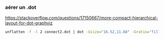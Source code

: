 ### aérer un .dot

https://stackoverflow.com/questions/17150667/more-compact-hierarchical-layout-for-dot-graphviz

```bash
unflatten -f -l 2 connect2.dot | dot -Gsize="16.52,11.68" -Gratio="fill"  -Glandscape=false -Gsplines=ortho -Tpdf -o graph.gv.pdf
```
